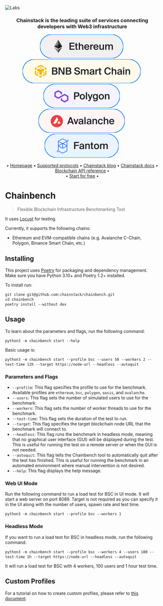 <img width="1200" alt="Labs" src="https://user-images.githubusercontent.com/99700157/213291931-5a822628-5b8a-4768-980d-65f324985d32.png">

<p>
 <h3 align="center">Chainstack is the leading suite of services connecting developers with Web3 infrastructure</h3>
</p>

<p align="center">
  <a target="_blank" href="https://chainstack.com/build-better-with-ethereum/"><img src="https://github.com/soos3d/blockchain-badges/blob/main/protocols_badges/Ethereum.svg" /></a>&nbsp;  
  <a target="_blank" href="https://chainstack.com/build-better-with-bnb-smart-chain/"><img src="https://github.com/soos3d/blockchain-badges/blob/main/protocols_badges/BNB.svg" /></a>&nbsp;
  <a target="_blank" href="https://chainstack.com/build-better-with-polygon/"><img src="https://github.com/soos3d/blockchain-badges/blob/main/protocols_badges/Polygon.svg" /></a>&nbsp;
  <a target="_blank" href="https://chainstack.com/build-better-with-avalanche/"><img src="https://github.com/soos3d/blockchain-badges/blob/main/protocols_badges/Avalanche.svg" /></a>&nbsp;
  <a target="_blank" href="https://chainstack.com/build-better-with-fantom/"><img src="https://github.com/soos3d/blockchain-badges/blob/main/protocols_badges/Fantom.svg" /></a>&nbsp;
</p>

<p align="center">
  • <a target="_blank" href="https://chainstack.com/">Homepage</a> •
  <a target="_blank" href="https://chainstack.com/protocols/">Supported protocols</a> •
  <a target="_blank" href="https://chainstack.com/blog/">Chainstack blog</a> •
  <a target="_blank" href="https://docs.chainstack.com/quickstart/">Chainstack docs</a> •
  <a target="_blank" href="https://docs.chainstack.com/quickstart/">Blockchain API reference</a> • <br> 
  • <a target="_blank" href="https://console.chainstack.com/user/account/create">Start for free</a> •
</p>

# Chainbench
> Flexible Blockchain Infrastructure Benchmarking Tool


It uses [Locust](https://docs.locust.io/en/stable/index.html) for testing.

Currently, it supports the following chains:
- Ethereum and EVM-compatible chains (e.g. Avalanche C-Chain, Polygon, Binance Smart Chain, etc.)

## Installing

This project uses [Poetry](https://python-poetry.org/docs/#installation) for packaging and dependency management. 
Make sure you have Python 3.10+ and Poetry 1.2+ installed.

To install run:

```shell
git clone git@github.com:chainstack/chainbench.git
cd chainbench
poetry install --without dev
```

## Usage
To learn about the parameters and flags, run the following command:
```shell
python3 -m chainbench start --help
```

Basic usage is:
```shell
python3 -m chainbench start --profile bsc --users 50 --workers 2 --test-time 12h --target https://node-url --headless --autoquit
````

### Parameters and Flags
- `--profile`: This flag specifies the profile to use for the benchmark. Available profiles are `ethereum`, `bsc`, `polygon`, `oasis`, and `avalanche`.
- `--users`: This flag sets the number of simulated users to use for the benchmark.
- `--workers`: This flag sets the number of worker threads to use for the benchmark.
- `--test-time`: This flag sets the duration of the test to run.
- `--target`: This flag specifies the target blockchain node URL that the benchmark will connect to.
- `--headless`: This flag runs the benchmark in headless mode, meaning that no graphical user interface (GUI) will be displayed during the test. This is useful for running the test on a remote server or when the GUI is not needed.
- `--autoquit`: This flag tells the Chainbench tool to automatically quit after the test has finished. This is useful for running the benchmark in an automated environment where manual intervention is not desired.
- `--help`: This flag displays the help message.

### Web UI Mode

Run the following command to run a load test for BSC in UI mode. It will start a web server on port 8089. 
Target is not required as you can specify it in the UI along with the number of users, spawn rate and test time.

```shell
python3 -m chainbench start --profile bsc --workers 1
```

### Headless Mode

If you want to run a load test for BSC in headless mode, run the following command:

```shell
python3 -m chainbench start --profile bsc --workers 4 --users 100 --test-time 1h --target https://node-url --headless --autoquit
```

It will run a load test for BSC with 4 workers, 100 users and 1 hour test time.

## Custom Profiles

For a tutorial on how to create custom profiles, please refer to [this document](docs/PROFILE.md).